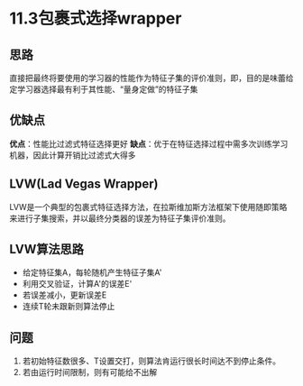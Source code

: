 # 11.3包裹式选择wrapper
## 思路
直接把最终将要使用的学习器的性能作为特征子集的评价准则，即，目的是味蕾给定学习器选择最有利于其性能、“量身定做”的特征子集

## 优缺点
**优点**：性能比过滤式特征选择更好
**缺点**：优于在特征选择过程中需多次训练学习机器，因此计算开销比过滤式大得多

## LVW(Lad Vegas Wrapper)
LVW是一个典型的包裹式特征选择方法，在拉斯维加斯方法框架下使用随即策略来进行子集搜索，并以最终分类器的误差为特征子集评价准则。

## LVW算法思路
* 给定特征集A，每轮随机产生特征子集A'
* 利用交叉验证，计算A'的误差E'
* 若误差减小，更新误差E
* 连续T轮未跟新则算法停止

## 问题
1. 若初始特征数很多、T设置交打，则算法肯运行很长时间达不到停止条件。
2. 若由运行时间限制，则有可能给不出解
